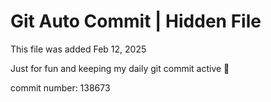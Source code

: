 # Git Auto Commit | Hidden File

This file was added Feb 12, 2025

Just for fun and keeping my daily git commit active 🤪

commit number: 138673
